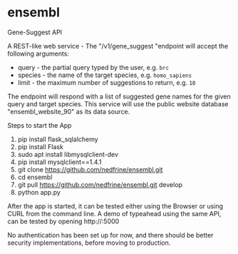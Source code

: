 # ensembl

Gene-Suggest API

A REST-like web service - The "/v1/gene_suggest "endpoint will accept the following arguments:

* query - the partial query typed by the user, e.g. `brc` 
* species - the name of the target species, e.g. `homo_sapiens`
* limit - the maximum number of suggestions to return, e.g. `10`

The endpoint will respond with a list of suggested gene names for the given query and target species.
This service will use the public website database "ensembl_website_90" as its data source.

Steps to start the App

1) pip install flask_sqlalchemy
2) pip install Flask
3) sudo apt install libmysqlclient-dev
4) pip install mysqlclient==1.4.1
5) git clone https://github.com/nedfrine/ensembl.git
6) cd ensembl 
7) git pull https://github.com/nedfrine/ensembl.git develop
8) python app.py

After the app is started, it can be tested either using the Browser or using CURL from the command line.
A demo of typeahead using the same API, can be tested by opening http://<server-name>:5000

No authentication has been set up for now, and there should be better security implementations, before moving to production.
